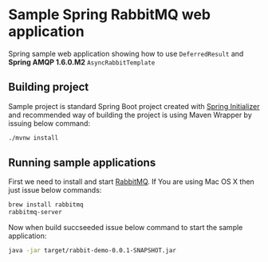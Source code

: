 # Sample Spring RabbitMQ web application

Spring sample web application showing how to use `DeferredResult` and **Spring AMQP 1.6.0.M2** `AsyncRabbitTemplate`

## Building project

Sample project is standard Spring Boot project created with [Spring Initializer](https://start.spring.io/) and 
recommended way of building the project is using Maven Wrapper by issuing below command: 

```bash
./mvnw install
```

## Running sample applications

First we need to install and start [RabbitMQ](https://www.rabbitmq.com/). 
If You are using Mac OS X then just issue below commands:

```bash
brew install rabbitmq
rabbitmq-server
```

Now when build succseeded issue below command to start the sample application:

```bash
java -jar target/rabbit-demo-0.0.1-SNAPSHOT.jar
```
